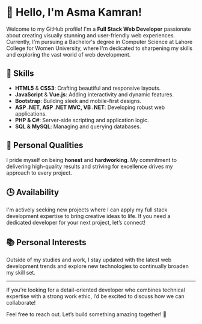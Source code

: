 # 👋 Hello, I'm Asma Kamran!

Welcome to my GitHub profile! I'm a **Full Stack Web Developer** passionate about creating visually stunning and user-friendly web experiences. Currently, I'm pursuing a Bachelor's degree in Computer Science at Lahore College for Women University, where I'm dedicated to sharpening my skills and exploring the vast world of web development.

## 💼 Skills

- **HTML5** & **CSS3**: Crafting beautiful and responsive layouts.
- **JavaScript** & **Vue.js**: Adding interactivity and dynamic features.
- **Bootstrap**: Building sleek and mobile-first designs.
- **ASP .NET, ASP .NET MVC, VB .NET**: Developing robust web applications.
- **PHP & C#**: Server-side scripting and application logic.
- **SQL & MySQL**: Managing and querying databases.

## 🌟 Personal Qualities

I pride myself on being **honest** and **hardworking**. My commitment to delivering high-quality results and striving for excellence drives my approach to every project.

## 🕒 Availability

I'm actively seeking new projects where I can apply my full stack development expertise to bring creative ideas to life. If you need a dedicated developer for your next project, let’s connect!

## 📚 Personal Interests

Outside of my studies and work, I stay updated with the latest web development trends and explore new technologies to continually broaden my skill set.

---

If you’re looking for a detail-oriented developer who combines technical expertise with a strong work ethic, I’d be excited to discuss how we can collaborate!

Feel free to reach out. Let’s build something amazing together! 🌟

